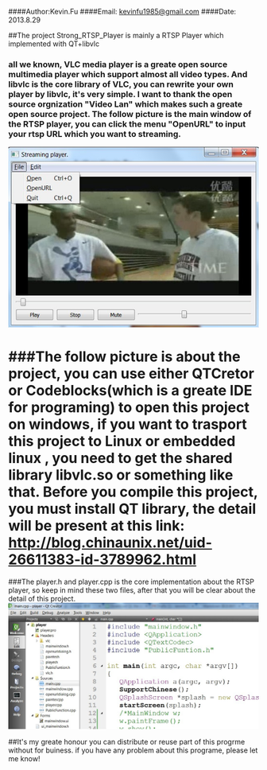 ####Author:Kevin.Fu
####Email: kevinfu1985@gmail.com
####Date:  2013.8.29

##The project Strong_RTSP_Player is mainly a RTSP Player which implemented with QT+libvlc

### all we known, VLC media player is a greate open source multimedia player which support almost all video types. And libvlc is the core library of VLC, you can rewrite your own player by libvlc, it's very simple. I want to thank the open source orgnization "Video Lan" which makes such a greate open source project. The follow picture is the main window of the RTSP player, you can click the menu "OpenURL" to input your rtsp URL which you want to streaming.

![Alt text](/images/mainwindow.jpg)

###The follow picture is about the project, you can use either QTCretor or Codeblocks(which is a greate IDE for programing) to open this project on windows, if you want to trasport this project to Linux or embedded linux , you need to get the shared library libvlc.so or something like that. Before you compile this project, you must install QT library, the detail will be present at this link:
<http://blog.chinaunix.net/uid-26611383-id-3789962.html>
========================================================
###The player.h and player.cpp is the core implementation about the RTSP player, so keep in mind these two files, after that you will be clear about the detail of this project.
![Alt text](/images/project.jpg)

##It's my greate honour you can distribute or reuse part of this  progrme without for buiness. if you have any problem about this programe, please let me know!
